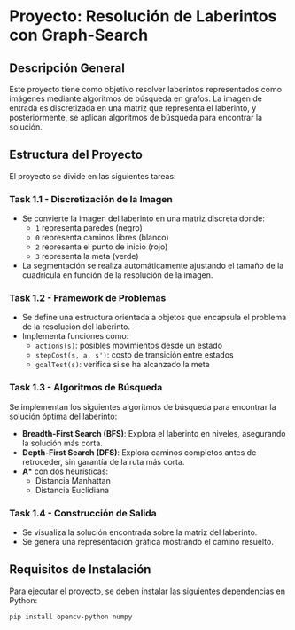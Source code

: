 # Proyecto: Resolución de Laberintos con Graph-Search

## Descripción General
Este proyecto tiene como objetivo resolver laberintos representados como imágenes mediante algoritmos de búsqueda en grafos. La imagen de entrada es discretizada en una matriz que representa el laberinto, y posteriormente, se aplican algoritmos de búsqueda para encontrar la solución.

## Estructura del Proyecto
El proyecto se divide en las siguientes tareas:

### **Task 1.1 - Discretización de la Imagen**
- Se convierte la imagen del laberinto en una matriz discreta donde:
  - `1` representa paredes (negro)
  - `0` representa caminos libres (blanco)
  - `2` representa el punto de inicio (rojo)
  - `3` representa la meta (verde)
- La segmentación se realiza automáticamente ajustando el tamaño de la cuadrícula en función de la resolución de la imagen.

### **Task 1.2 - Framework de Problemas**
- Se define una estructura orientada a objetos que encapsula el problema de la resolución del laberinto.
- Implementa funciones como:
  - `actions(s)`: posibles movimientos desde un estado
  - `stepCost(s, a, s')`: costo de transición entre estados
  - `goalTest(s)`: verifica si se ha alcanzado la meta

### **Task 1.3 - Algoritmos de Búsqueda**
Se implementan los siguientes algoritmos de búsqueda para encontrar la solución óptima del laberinto:
- **Breadth-First Search (BFS)**: Explora el laberinto en niveles, asegurando la solución más corta.
- **Depth-First Search (DFS)**: Explora caminos completos antes de retroceder, sin garantía de la ruta más corta.
- **A*** con dos heurísticas:
  - Distancia Manhattan
  - Distancia Euclidiana

### **Task 1.4 - Construcción de Salida**
- Se visualiza la solución encontrada sobre la matriz del laberinto.
- Se genera una representación gráfica mostrando el camino resuelto.

## Requisitos de Instalación
Para ejecutar el proyecto, se deben instalar las siguientes dependencias en Python:

```sh
pip install opencv-python numpy
```



